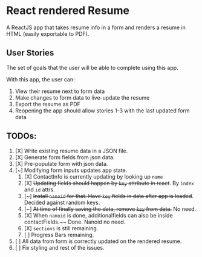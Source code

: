 # React rendered Resume

A ReactJS app that takes resume info in a form and renders a resume in HTML (easily exportable to PDF).

## User Stories

The set of goals that the user will be able to complete using this app.

With this app, the user can:

1. View their resume next to form data
2. Make changes to form data to live-update the resume
3. Export the resume as PDF
4. Reopening the app should allow stories 1-3 with the last updated form data

## TODOs:

1. [X] Write existing resume data in a JSON file.
2. [X] Generate form fields from json data.
3. [X] Pre-populate form with json data.
4. [~] Modifying form inputs updates app state.
	1. [X] ContactInfo is currently updating by looking up `name`
	2. [X] ~~Updating fields should happen by `key` attribute in react~~. By `index` and `id` attrs.
	3. [~] ~~Install `nanoid` for that. Have `key` fields in data after app is loaded~~. Decided against random keys.
	4. [~] ~~At time of finally saving the data, remove `key` from data.~~ No need.
	5. [X] When `nanoid` is done, additionalfields can also be inside contactFields.~~ Done. Nanoid no need.
	6. [X] `sections` is still remaining.
	7. [ ] Progress Bars remaining.
5. [ ] All data from form is correctly updated on the rendered resume.
6. [ ] Fix styling and rest of the issues.
